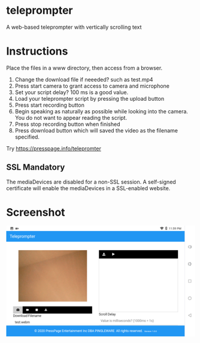 # teleprompter
A web-based teleprompter with vertically scrolling text

# Instructions
Place the files in a www directory, then access from a browser.

1. Change the download file if neeeded? such as test.mp4
2. Press start camera to grant access to camera and microphone
3. Set your script delay? 100 ms is a good value.
4. Load your teleprompter script by pressing the upload button
5. Press start recording button
6. Begin speaking as naturally as possible while looking into the camera. You do not want to appear reading the script.
7. Press stop recording button when finished
8. Press download button which will saved the video as the filename specified.

Try https://presspage.info/telepromter

## SSL Mandatory
The mediaDevices are disabled for a non-SSL session. A self-signed certificate will enable the mediaDevices in a SSL-enabled website.

# Screenshot
![Screenshot on tablet](https://github.com/pingleware/teleprompter/blob/main/screenshot-tablet.png?raw=true "Teleprompter")